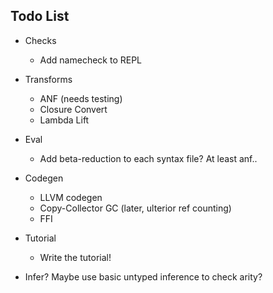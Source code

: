 ## Todo List

- Checks
  - Add namecheck to REPL

- Transforms
  - ANF (needs testing)
  - Closure Convert
  - Lambda Lift

- Eval
  - Add beta-reduction to each syntax file? At least anf..

- Codegen
  - LLVM codegen
  - Copy-Collector GC (later, ulterior ref counting)
  - FFI

- Tutorial
  - Write the tutorial!

- Infer? Maybe use basic untyped inference to check arity?